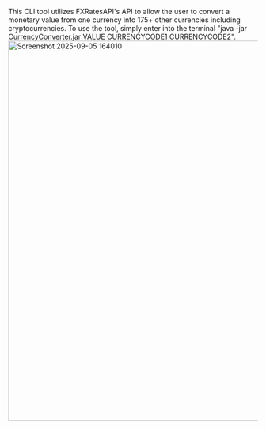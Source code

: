 This CLI tool utilizes FXRatesAPI's API to allow the user to convert a monetary value from one currency into 175+ other currencies including cryptocurrencies.
To use the tool, simply enter into the terminal "java -jar CurrencyConverter.jar VALUE CURRENCYCODE1 CURRENCYCODE2".
<img width="1350" height="767" alt="Screenshot 2025-09-05 164010" src="https://github.com/user-attachments/assets/544296b5-6603-430c-b86d-08794fdafc00" />
